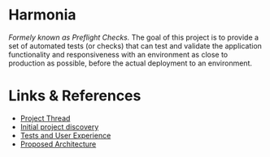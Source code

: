 # Harmonia

*Formely known as Preflight Checks.* The goal of this project is to provide a set of automated tests (or checks) that can test and validate the application functionality and responsiveness with an environment as close to production as possible, before the actual deployment to an environment.

# Links & References
 * [Project Thread](https://vipdecoupledp2.wordpress.com/2022/01/13/project-thread-preflight-checks-next-gen/)
 * [Initial project discovery](https://vipdecoupledp2.wordpress.com/2022/01/10/preflight-tests-next-gen-q1-2022-project/)
 * [Tests and User Experience](https://vipdecoupledp2.wordpress.com/2022/01/20/preflight-checks-tests-and-user-experience/)
 * [Proposed Architecture](https://vipdecoupledp2.wordpress.com/2022/01/26/preflight-checks-proposed-architecture/)
